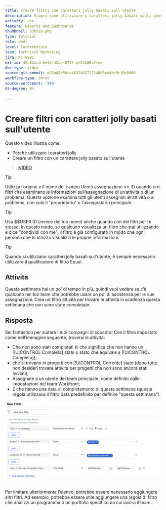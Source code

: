 ```yaml
---
title: Creare filtri con caratteri jolly basati sull'utente
description: Scopri come utilizzare i caratteri jolly basati sugli utenti e come creare un filtro basato sull’utente connesso.
activity: use
feature: Reports and Dashboards
thumbnail: 336810.png
type: Tutorial
role: User
level: Intermediate
team: Technical Marketing
jira: KT-9081
exl-id: 46c83acd-6e43-42aa-875f-ae24b09a7fee
doc-type: video
source-git-commit: a25a49e59ca483246271214886ea4dc9c10e8d66
workflow-type: tm+mt
source-wordcount: '340'
ht-degree: 0%

---
```


# Creare filtri con caratteri jolly basati sull&#39;utente

Questo video illustra come:

* Perché utilizzare i caratteri jolly
* Creare un filtro con un carattere jolly basato sull&#39;utente

>[!VIDEO](https://video.tv.adobe.com/v/336810/?quality=12&learn=on)

>[!TIP]
>
>Utilizza l’origine e il nome del campo Utenti assegnazione >> ID quando crei filtri che esaminano le informazioni sull’assegnazione di un’attività o di un problema.  Questa opzione esamina tutti gli utenti assegnati all’attività o al problema, non solo il &quot;proprietario&quot; o l’assegnatario principale.

>[!TIP]
>
>Usa $$USER.ID (invece del tuo nome) anche quando crei dei filtri per te stesso. In questo modo, se qualcuno visualizza un filtro che stai utilizzando e dice &quot;condividi con me&quot;, il filtro è già configurato in modo che ogni persona che lo utilizza visualizzi le proprie informazioni.

>[!TIP]
>
>Quando si utilizzano caratteri jolly basati sull&#39;utente, è sempre necessario utilizzare il qualificatore di filtro Equal.

## Attività

Questa settimana hai un po’ di tempo in più, quindi vuoi vedere se c’è qualcuno nel tuo team che potrebbe usare un po’ di assistenza per le sue assegnazioni. Crea un filtro attività per trovare le attività in scadenza questa settimana che non sono state completate.

## Risposta

Sei fantastico per aiutare i tuoi compagni di squadra! Con il filtro impostato come nell’immagine seguente, troverai le attività:

* Che non sono stati completati (il che significa che non hanno un [!UICONTROL Completa] stato o stato che equivale a [!UICONTROL Completa]);
* che si trovano in progetti con [!UICONTROL Corrente] stato (dopo tutto, non desideri trovare attività per progetti che non sono ancora stati avviati);
* Assegnate a un utente del team principale, come definito dalle impostazioni del team Workfront;
* E che hanno una data di completamento di questa settimana (questa regola utilizzava il filtro data predefinito per definire &quot;questa settimana&quot;).

![Immagine della schermata per creare un filtro attività con un carattere jolly basato sull&#39;utente](assets/user-wildcard-exercise-answer.png)

Per limitare ulteriormente l’elenco, potrebbe essere necessario aggiungere altri filtri. Ad esempio, potrebbe essere utile aggiungere una regola di filtro che analizzi un programma o un portfolio specifico da cui lavora il team.
